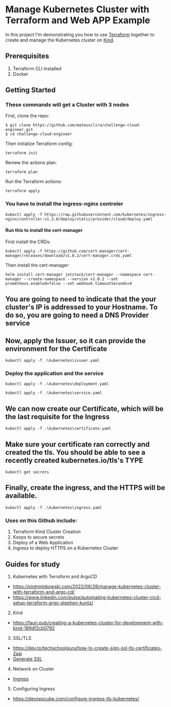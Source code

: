 # Manage Kubernetes Cluster with Terraform and Web APP Example

In this project I'm demonstrating you how to use [Terraform](https://www.terraform.io/) together to create and manage the Kubernetes cluster on [Kind](https://kind.sigs.k8s.io/).

## Prerequisites
1. Terraform CLI installed
2. Docker

## Getting Started

### These commands will get a Cluster with 3 nodes

First, clone the repo:
```shell
$ git clone https://github.com/mateusclira/challenge-cloud-engineer.git
$ cd challenge-cloud-engineer
```

Then initialize Terraform config: 
```shell
terraform init
```

Review the actions plan: 
```shell
terraform plan
```

Run the Terraform actions: 
```shell
terraform apply
```

### You have to install the ingress-nginx controler 
```shell 
kubectl apply -f https://raw.githubusercontent.com/kubernetes/ingress-nginx/controller-v1.3.0/deploy/static/provider/cloud/deploy.yaml
```

#### Run this to install the cert-manager

First install the CRDs:
```shell 
kubectl apply -f https://github.com/cert-manager/cert-manager/releases/download/v1.8.2/cert-manager.crds.yaml
```
Then install the cert-manager:
```shell 
helm install cert-manager jetstack/cert-manager --namespace cert-manager --create-namespace --version v1.8.2 --set prometheus.enabled=false --set webhook.timeoutSeconds=4
```

## You are going to need to indicate that the your cluster's IP is addressed to your Hostname. To do so, you are going to need a DNS Provider service


## Now, apply the Issuer, so it can provide the environment for the Certificate
```shell 
kubectl apply -f .\kubernetes\issuer.yaml 
```

### Deploy the application and the service
```shell 
kubectl apply -f .\kubernetes\deployment.yaml 
```
```shell 
kubectl apply -f .\kubernetes\service.yaml
```

## We can now create our Certificate, which will be the last requisite for the Ingress
```shell 
kubectl apply -f .\kubernetes\certificate.yaml
```

## Make sure your certificate ran correctly and created the tls. You should be able to see a recently created kubernetes.io/tls's TYPE
```shell 
kubectl get secrets
```

## Finally, create the ingress, and the HTTPS will be available.
```shell 
kubectl apply -f .\kubernetes\ingress.yaml
```

### Uses on this Github include:
1. Terraform Kind Cluster Creation
2. Ksops to secure secrets
3. Deploy of a Web Application
4. Ingress to deploy HTTPS on a Kubernetes Cluster


## Guides for study 

1. Kubernetes with Terraform and ArgoCD
- https://piotrminkowski.com/2022/06/28/manage-kubernetes-cluster-with-terraform-and-argo-cd/
- https://www.linkedin.com/pulse/automating-kubernetes-cluster-cicd-setup-terraform-argo-stephen-kuntz/

2. Kind
- https://faun.pub/creating-a-kubernetes-cluster-for-development-with-kind-189df2cb0792

3. SSL/TLS
- https://dev.to/techschoolguru/how-to-create-sign-ssl-tls-certificates-2aai
- [Generate SSL](https://phoenixnap.com/kb/kubernetes-ssl-certificates)

4. Network on Cluster
- [Ingress](https://kubernetes.io/docs/concepts/services-networking/ingress/)

5. Configuring Ingress
- https://devopscube.com/configure-ingress-tls-kubernetes/

